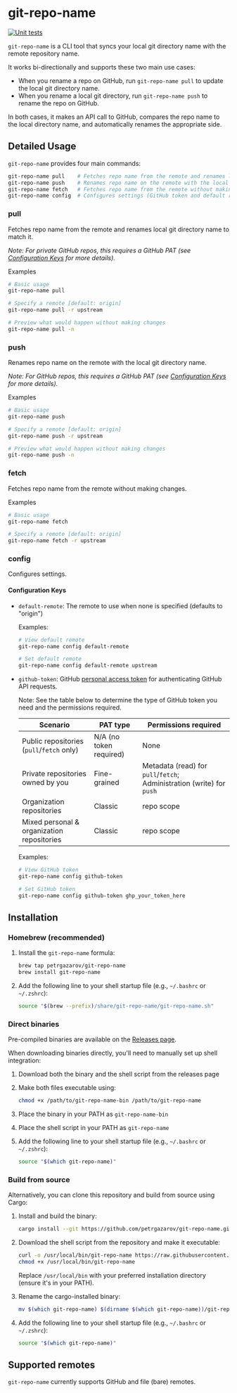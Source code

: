 # git-repo-name

[![Unit tests](https://github.com/petrgazarov/git-repo-name/actions/workflows/unit_tests.yml/badge.svg)](https://github.com/petrgazarov/git-repo-name/actions)

`git-repo-name` is a CLI tool that syncs your local git directory name with the remote repository name.

It works bi-directionally and supports these two main use cases:

- When you rename a repo on GitHub, run `git-repo-name pull` to update the local git directory name.
- When you rename a local git directory, run `git-repo-name push` to rename the repo on GitHub.

In both cases, it makes an API call to GitHub, compares the repo name to the local directory name, and automatically renames the appropriate side.

## Detailed Usage

`git-repo-name` provides four main commands:

```sh
git-repo-name pull    # Fetches repo name from the remote and renames local git directory name to match it
git-repo-name push    # Renames repo name on the remote with the local git directory name
git-repo-name fetch   # Fetches repo name from the remote without making changes
git-repo-name config  # Configures settings (GitHub token and default remote)
```

### pull

Fetches repo name from the remote and renames local git directory name to match it.

_Note: For private GitHub repos, this requires a GitHub PAT (see [Configuration Keys](#configuration-keys) for more details)._

Examples

```bash
# Basic usage
git-repo-name pull

# Specify a remote [default: origin]
git-repo-name pull -r upstream

# Preview what would happen without making changes
git-repo-name pull -n
```

### push

Renames repo name on the remote with the local git directory name.

_Note: For GitHub repos, this requires a GitHub PAT (see [Configuration Keys](#configuration-keys) for more details)._

Examples

```bash
# Basic usage
git-repo-name push

# Specify a remote [default: origin]
git-repo-name push -r upstream

# Preview what would happen without making changes
git-repo-name push -n
```

### fetch

Fetches repo name from the remote without making changes.

Examples

```bash
# Basic usage
git-repo-name fetch

# Specify a remote [default: origin]
git-repo-name fetch -r upstream
```

### config

Configures settings.

#### Configuration Keys

- `default-remote`: The remote to use when none is specified (defaults to "origin")

  Examples:

  ```sh
  # View default remote
  git-repo-name config default-remote

  # Set default remote
  git-repo-name config default-remote upstream
  ```

- `github-token`: GitHub [personal access token](https://docs.github.com/en/authentication/keeping-your-account-and-data-secure/managing-your-personal-access-tokens) for authenticating GitHub API requests.

  Note: See the table below to determine the type of GitHub token you need and the permissions required.

  | Scenario                                   | PAT type                | Permissions required                                                  |
  | ------------------------------------------ | ----------------------- | --------------------------------------------------------------------- |
  | Public repositories (`pull`/`fetch` only)  | N/A (no token required) | None                                                                  |
  | Private repositories owned by you          | Fine-grained            | Metadata (read) for `pull`/`fetch`; Administration (write) for `push` |
  | Organization repositories                  | Classic                 | repo scope                                                            |
  | Mixed personal & organization repositories | Classic                 | repo scope                                                            |

  Examples:

  ```sh
  # View GitHub token
  git-repo-name config github-token

  # Set GitHub token
  git-repo-name config github-token ghp_your_token_here
  ```

## Installation

### Homebrew (recommended)

1. Install the `git-repo-name` formula:

   ```bash
   brew tap petrgazarov/git-repo-name
   brew install git-repo-name
   ```

2. Add the following line to your shell startup file (e.g., `~/.bashrc` or `~/.zshrc`):

   ```sh
   source "$(brew --prefix)/share/git-repo-name/git-repo-name.sh"
   ```

### Direct binaries

Pre-compiled binaries are available on the [Releases page](https://github.com/petrgazarov/git-repo-name/releases).

When downloading binaries directly, you'll need to manually set up shell integration:

1. Download both the binary and the shell script from the releases page
2. Make both files executable using:
   ```bash
   chmod +x /path/to/git-repo-name-bin /path/to/git-repo-name
   ```
3. Place the binary in your PATH as `git-repo-name-bin`
4. Place the shell script in your PATH as `git-repo-name`
5. Add the following line to your shell startup file (e.g., `~/.bashrc` or `~/.zshrc`):

   ```sh
   source "$(which git-repo-name)"
   ```

### Build from source

Alternatively, you can clone this repository and build from source using Cargo:

1. Install and build the binary:

   ```bash
   cargo install --git https://github.com/petrgazarov/git-repo-name.git
   ```

2. Download the shell script from the repository and make it executable:

   ```bash
   curl -o /usr/local/bin/git-repo-name https://raw.githubusercontent.com/petrgazarov/git-repo-name/main/git-repo-name.sh
   chmod +x /usr/local/bin/git-repo-name
   ```

   Replace `/usr/local/bin` with your preferred installation directory (ensure it's in your PATH).

3. Rename the cargo-installed binary:

   ```bash
   mv $(which git-repo-name) $(dirname $(which git-repo-name))/git-repo-name-bin
   ```

4. Add the following line to your shell startup file (e.g., `~/.bashrc` or `~/.zshrc`):

   ```sh
   source "$(which git-repo-name)"
   ```

## Supported remotes

`git-repo-name` currently supports GitHub and file (bare) remotes.
